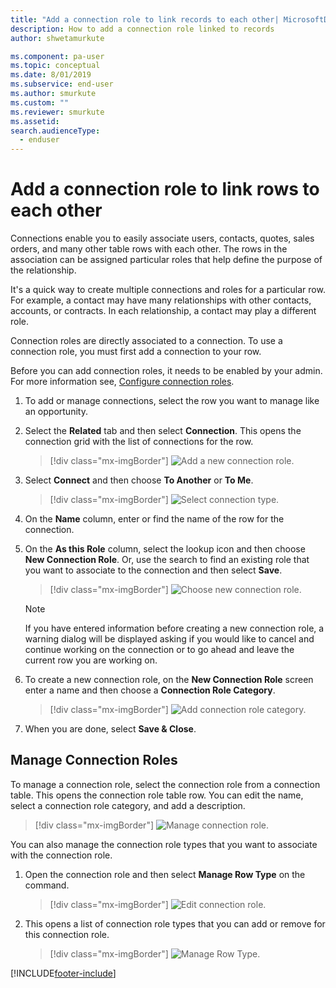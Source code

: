 ```yaml
---
title: "Add a connection role to link records to each other| MicrosoftDocs"
description: How to add a connection role linked to records
author: shwetamurkute

ms.component: pa-user
ms.topic: conceptual
ms.date: 8/01/2019
ms.subservice: end-user
ms.author: smurkute
ms.custom: ""
ms.reviewer: smurkute
ms.assetid: 
search.audienceType: 
  - enduser
---
```

# Add a connection role to link rows to each other

Connections enable you to easily associate users, contacts, quotes, sales orders, and many other table rows with each other. The rows in the association can be assigned particular roles that help define the purpose of the relationship.

It's a quick way to create multiple connections and roles for a particular row. For example, a contact may have many relationships with other contacts, accounts, or contracts. In each relationship, a contact may play a different role.

Connection roles are directly associated to a connection. To use a connection role, you must first add a connection to your row.

Before you can add connection roles, it needs to be enabled by your admin. For more information see, [Configure connection roles](../maker/data-platform/configure-connection-roles.md).

1. To add or manage connections, select the row you want to manage like an opportunity.  
2. Select the **Related** tab and then select **Connection**. This opens the connection grid with the list of connections for the row.

    > [!div class="mx-imgBorder"]
    > ![Add a new connection role.](media/connection1.png "Add a new connection role") 

3. Select **Connect** and then choose **To Another** or **To Me**.

    > [!div class="mx-imgBorder"]
    > ![Select connection type.](media/connection2.png "Select connection type") 
  
4. On the **Name** column, enter or find the name of the row for the connection.

5. On the **As this Role** column, select the lookup icon and then choose **New Connection Role**. Or, use the search to find an existing role that you want to associate to the connection and then select **Save**.

    > [!div class="mx-imgBorder"]
    > ![Choose new connection role.](media/connection3.png "Choose new connection role")  

    > [!NOTE]
    > If you have entered information before creating a new connection role, a warning dialog will be displayed asking if you would like to cancel and continue working on the connection or to go ahead and leave the current row you are working on.

6. To create a new connection role, on the **New Connection Role** screen enter a name and then choose a **Connection Role Category**.

    > [!div class="mx-imgBorder"]
    >  ![Add connection role category.](media/connection4.png "Add connection role category") 

7. When you are done, select **Save & Close**.

  
## Manage Connection Roles

To manage a connection role, select  the connection role from a connection table. This opens the connection role table row.  You can edit the name, select a connection role category, and add a description.


   > [!div class="mx-imgBorder"]
   > ![Manage connection role.](media/connection7.png "Manage connection role") 
  
You can also manage the connection role types that you want to associate with the connection role.

1. Open the connection role and then select **Manage Row Type** on the command. 

    > [!div class="mx-imgBorder"]
    > ![Edit connection role.](media/connection5.png "Editconnection role") 
  

2. This opens a list of connection role types that you can add or remove for this connection role.

    > [!div class="mx-imgBorder"]
    > ![Manage Row Type.](media/connection6.png "Manage Row Type") 




[!INCLUDE[footer-include](../includes/footer-banner.md)]
